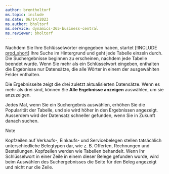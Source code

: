 ```yaml
---
author: brentholtorf
ms.topic: include
ms.date: 06/14/2023
ms.author: bholtorf
ms.service: dynamics-365-business-central
ms.reviewer: bholtorf
---
```


Nachdem Sie Ihre Schlüsselwörter eingegeben haben, startet [!INCLUDE [prod_short](prod_short.md)] Ihre Suche im Hintergrund und geht jede Tabelle einzeln durch. Die Suchergebnisse beginnen zu erscheinen, nachdem jede Tabelle beendet wurde. Wenn Sie mehr als ein Schlüsselwort eingeben, enthalten die Ergebnisse nur Datensätze, die alle Wörter in einem der ausgewählten Felder enthalten.

Die Ergebnisseite zeigt die drei zuletzt aktualisierten Datensätze. Wenn es mehr als drei sind, können Sie **Alle Ergebnisse anzeigen** auswählen, um sie anzuzeigen.

Jedes Mal, wenn Sie ein Suchergebnis auswählen, erhöhen Sie die Popularität der Tabelle, und sie wird höher in den Ergebnissen angezeigt. Ausserdem wird der Datensatz schneller gefunden, wenn Sie in Zukunft danach suchen.

> [!NOTE]
> Kopfzeilen auf Verkaufs-, Einkaufs- und Servicebelegen stellen tatsächlich unterschiedliche Belegtypen dar, wie z. B. Offerten, Rechnungen und Bestellungen. Kopfzeilen werden wie Tabellen behandelt. Wenn Ihr Schlüsselwort in einer Zeile in einem dieser Belege gefunden wurde, wird beim Auswählen des Suchergebnisses die Seite für den Beleg angezeigt und nicht nur die Zeile.